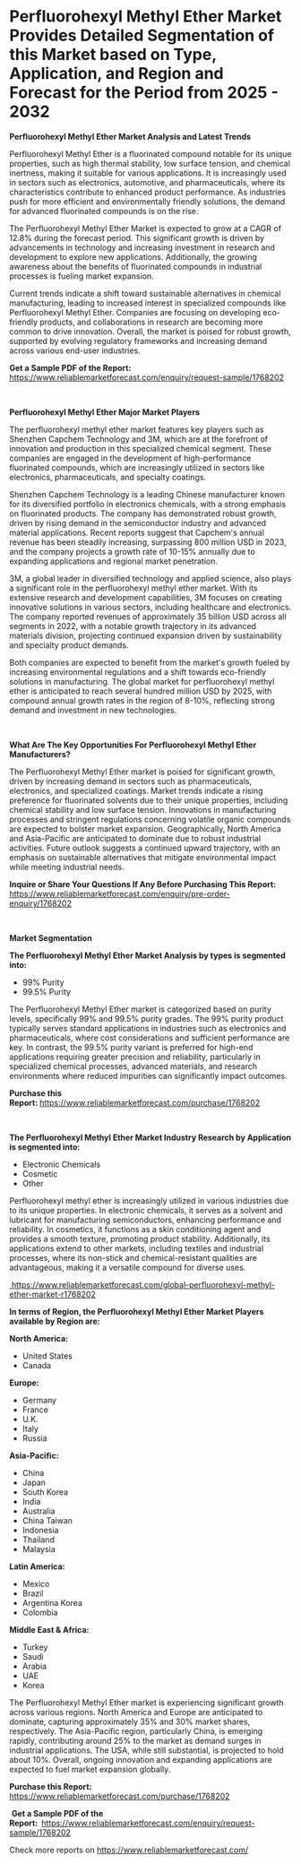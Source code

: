 <p><h1>Perfluorohexyl Methyl Ether Market Provides Detailed Segmentation of this Market based on Type, Application, and Region and Forecast for the Period from 2025 - 2032</h1></p><p><strong>Perfluorohexyl Methyl Ether Market Analysis and Latest Trends</strong></p>
<p><p>Perfluorohexyl Methyl Ether is a fluorinated compound notable for its unique properties, such as high thermal stability, low surface tension, and chemical inertness, making it suitable for various applications. It is increasingly used in sectors such as electronics, automotive, and pharmaceuticals, where its characteristics contribute to enhanced product performance. As industries push for more efficient and environmentally friendly solutions, the demand for advanced fluorinated compounds is on the rise.</p><p>The Perfluorohexyl Methyl Ether Market is expected to grow at a CAGR of 12.8% during the forecast period. This significant growth is driven by advancements in technology and increasing investment in research and development to explore new applications. Additionally, the growing awareness about the benefits of fluorinated compounds in industrial processes is fueling market expansion.</p><p>Current trends indicate a shift toward sustainable alternatives in chemical manufacturing, leading to increased interest in specialized compounds like Perfluorohexyl Methyl Ether. Companies are focusing on developing eco-friendly products, and collaborations in research are becoming more common to drive innovation. Overall, the market is poised for robust growth, supported by evolving regulatory frameworks and increasing demand across various end-user industries.</p></p>
<p><strong>Get a Sample PDF of the Report:&nbsp;</strong> <a href="https://www.reliablemarketforecast.com/enquiry/request-sample/1768202?utm_campaign=2533&utm_medium=2&utm_source=Github&utm_content=ia&utm_term=03042025&utm_id=perfluorohexyl-methyl-ether">https://www.reliablemarketforecast.com/enquiry/request-sample/1768202</a></p>
<p>&nbsp;</p>
<p><strong>Perfluorohexyl Methyl Ether Major Market Players</strong></p>
<p><p>The perfluorohexyl methyl ether market features key players such as Shenzhen Capchem Technology and 3M, which are at the forefront of innovation and production in this specialized chemical segment. These companies are engaged in the development of high-performance fluorinated compounds, which are increasingly utilized in sectors like electronics, pharmaceuticals, and specialty coatings.</p><p>Shenzhen Capchem Technology is a leading Chinese manufacturer known for its diversified portfolio in electronics chemicals, with a strong emphasis on fluorinated products. The company has demonstrated robust growth, driven by rising demand in the semiconductor industry and advanced material applications. Recent reports suggest that Capchem's annual revenue has been steadily increasing, surpassing 800 million USD in 2023, and the company projects a growth rate of 10-15% annually due to expanding applications and regional market penetration.</p><p>3M, a global leader in diversified technology and applied science, also plays a significant role in the perfluorohexyl methyl ether market. With its extensive research and development capabilities, 3M focuses on creating innovative solutions in various sectors, including healthcare and electronics. The company reported revenues of approximately 35 billion USD across all segments in 2022, with a notable growth trajectory in its advanced materials division, projecting continued expansion driven by sustainability and specialty product demands.</p><p>Both companies are expected to benefit from the market's growth fueled by increasing environmental regulations and a shift towards eco-friendly solutions in manufacturing. The global market for perfluorohexyl methyl ether is anticipated to reach several hundred million USD by 2025, with compound annual growth rates in the region of 8-10%, reflecting strong demand and investment in new technologies.</p></p>
<p>&nbsp;</p>
<p><strong>What Are The Key Opportunities For Perfluorohexyl Methyl Ether Manufacturers?</strong></p>
<p><p>The Perfluorohexyl Methyl Ether market is poised for significant growth, driven by increasing demand in sectors such as pharmaceuticals, electronics, and specialized coatings. Market trends indicate a rising preference for fluorinated solvents due to their unique properties, including chemical stability and low surface tension. Innovations in manufacturing processes and stringent regulations concerning volatile organic compounds are expected to bolster market expansion. Geographically, North America and Asia-Pacific are anticipated to dominate due to robust industrial activities. Future outlook suggests a continued upward trajectory, with an emphasis on sustainable alternatives that mitigate environmental impact while meeting industrial needs.</p></p>
<p><strong>Inquire or Share Your Questions If Any Before Purchasing This Report:</strong> <a href="https://www.reliablemarketforecast.com/enquiry/pre-order-enquiry/1768202?utm_campaign=2533&utm_medium=2&utm_source=Github&utm_content=ia&utm_term=03042025&utm_id=perfluorohexyl-methyl-ether">https://www.reliablemarketforecast.com/enquiry/pre-order-enquiry/1768202</a></p>
<p>&nbsp;</p>
<p><strong>Market Segmentation</strong></p>
<p><strong>The Perfluorohexyl Methyl Ether Market Analysis by types is segmented into:</strong></p>
<p><ul><li>99% Purity</li><li>99.5% Purity</li></ul></p>
<p><p>The Perfluorohexyl Methyl Ether market is categorized based on purity levels, specifically 99% and 99.5% purity grades. The 99% purity product typically serves standard applications in industries such as electronics and pharmaceuticals, where cost considerations and sufficient performance are key. In contrast, the 99.5% purity variant is preferred for high-end applications requiring greater precision and reliability, particularly in specialized chemical processes, advanced materials, and research environments where reduced impurities can significantly impact outcomes.</p></p>
<p><strong>Purchase this Report:&nbsp;</strong><a href="https://www.reliablemarketforecast.com/purchase/1768202?utm_campaign=2533&utm_medium=2&utm_source=Github&utm_content=ia&utm_term=03042025&utm_id=perfluorohexyl-methyl-ether">https://www.reliablemarketforecast.com/purchase/1768202</a></p>
<p>&nbsp;</p>
<p><strong>The Perfluorohexyl Methyl Ether Market Industry Research by Application is segmented into:</strong></p>
<p><ul><li>Electronic Chemicals</li><li>Cosmetic</li><li>Other</li></ul></p>
<p><p>Perfluorohexyl methyl ether is increasingly utilized in various industries due to its unique properties. In electronic chemicals, it serves as a solvent and lubricant for manufacturing semiconductors, enhancing performance and reliability. In cosmetics, it functions as a skin conditioning agent and provides a smooth texture, promoting product stability. Additionally, its applications extend to other markets, including textiles and industrial processes, where its non-stick and chemical-resistant qualities are advantageous, making it a versatile compound for diverse uses.</p></p>
<p><a href="https://www.reliablemarketforecast.com/global-perfluorohexyl-methyl-ether-market-r1768202?utm_campaign=2533&utm_medium=2&utm_source=Github&utm_content=ia&utm_term=03042025&utm_id=perfluorohexyl-methyl-ether">&nbsp;https://www.reliablemarketforecast.com/global-perfluorohexyl-methyl-ether-market-r1768202</a></p>
<p><strong>In terms of Region, the Perfluorohexyl Methyl Ether Market Players available by Region are:</strong></p>
<p>
    <p> <strong> North America: </strong>
        <ul>
            <li>United States</li>
            <li>Canada</li>
        </ul>
        </p> 
    <p> <strong> Europe: </strong>
        <ul>
            <li>Germany</li>
            <li>France</li>
            <li>U.K.</li>
            <li>Italy</li>
            <li>Russia</li>
        </ul>
        </p> 
    <p> <strong> Asia-Pacific: </strong>
        <ul>
            <li>China</li>
            <li>Japan</li>
            <li>South Korea</li>
            <li>India</li>
            <li>Australia</li>
            <li>China Taiwan</li>
            <li>Indonesia</li>
            <li>Thailand</li>
            <li>Malaysia</li>
        </ul>
        </p> 
    <p> <strong> Latin America: </strong>
        <ul>
            <li>Mexico</li>
            <li>Brazil</li>
            <li>Argentina Korea</li>
            <li>Colombia</li>
        </ul>
        </p> 
    <p> <strong> Middle East & Africa: </strong>
        <ul>
            <li>Turkey</li>
            <li>Saudi</li>
            <li>Arabia</li>
            <li>UAE</li>
            <li>Korea</li>
        </ul>
    </p>
    </p>
<p><p>The Perfluorohexyl Methyl Ether market is experiencing significant growth across various regions. North America and Europe are anticipated to dominate, capturing approximately 35% and 30% market shares, respectively. The Asia-Pacific region, particularly China, is emerging rapidly, contributing around 25% to the market as demand surges in industrial applications. The USA, while still substantial, is projected to hold about 10%. Overall, ongoing innovation and expanding applications are expected to fuel market expansion globally.</p></p>
<p><strong>Purchase this Report: </strong><a href="https://www.reliablemarketforecast.com/purchase/1768202?utm_campaign=2533&utm_medium=2&utm_source=Github&utm_content=ia&utm_term=03042025&utm_id=perfluorohexyl-methyl-ether">https://www.reliablemarketforecast.com/purchase/1768202</a></p>
<p>&nbsp;<strong>Get a Sample PDF of the Report:&nbsp;&nbsp;</strong><a href="https://www.reliablemarketforecast.com/enquiry/request-sample/1768202?utm_campaign=2533&utm_medium=2&utm_source=Github&utm_content=ia&utm_term=03042025&utm_id=perfluorohexyl-methyl-ether">https://www.reliablemarketforecast.com/enquiry/request-sample/1768202</a></p>
<p><strong></strong></p>
<p>Check more reports on <a href="https://www.reliablemarketforecast.com/?utm_campaign=2533&utm_medium=2&utm_source=Github&utm_content=ia&utm_term=03042025&utm_id=perfluorohexyl-methyl-ether">https://www.reliablemarketforecast.com/</a></p>